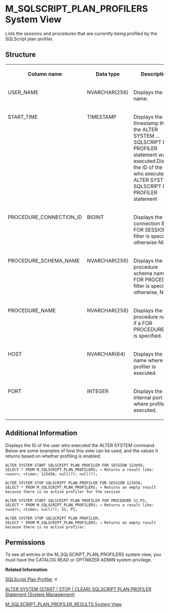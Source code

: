 <!-- loiof63fd16eabb34471b4df2fd91290e31b -->

# M\_SQLSCRIPT\_PLAN\_PROFILERS System View

Lists the sessions and procedures that are currently being profiled by the SQLScript plan profiler.



<a name="loiof63fd16eabb34471b4df2fd91290e31b___q_u_e_r_y__p_l_a_n_s_1struct_QUERY_PLANS"/>

## Structure


<table>
<tr>
<th valign="top">

Column name

</th>
<th valign="top">

Data type

</th>
<th valign="top">

Description

</th>
</tr>
<tr>
<td valign="top">

USER\_NAME

</td>
<td valign="top">

NVARCHAR\(256\)

</td>
<td valign="top">

Displays the user name.

</td>
</tr>
<tr>
<td valign="top">

START\_TIME

</td>
<td valign="top">

TIMESTAMP

</td>
<td valign="top">

Displays the timestamp that the ALTER SYSTEM ... SQLSCRIPT PLAN PROFILER statement was executed.Displays the ID of the user who executed the ALTER SYSTEM ... SQLSCRIPT PLAN PROFILER statement

</td>
</tr>
<tr>
<td valign="top">

PROCEDURE\_CONNECTION\_ID

</td>
<td valign="top">

BIGINT

</td>
<td valign="top">

Displays the connection ID if a FOR SESSION filter is specified, otherwise NULL.

</td>
</tr>
<tr>
<td valign="top">

PROCEDURE\_SCHEMA\_NAME

</td>
<td valign="top">

NVARCHAR\(256\)

</td>
<td valign="top">

Displays the procedure schema name if a FOR PROCEDURE filter is specified, otherwise, NULL.

</td>
</tr>
<tr>
<td valign="top">

PROCEDURE\_NAME

</td>
<td valign="top">

NVARCHAR\(256\)

</td>
<td valign="top">

Displays the procedure name if a FOR PROCEDURE filter is specified.

</td>
</tr>
<tr>
<td valign="top">

HOST

</td>
<td valign="top">

NVARCHAR\(64\)

</td>
<td valign="top">

Displays the host name where profiler is executed.

</td>
</tr>
<tr>
<td valign="top">

PORT

</td>
<td valign="top">

INTEGER

</td>
<td valign="top">

Displays the internal port where profiler is executed.

</td>
</tr>
</table>



<a name="loiof63fd16eabb34471b4df2fd91290e31b__section_l4b_wp5_ncb"/>

## Additional Information

Displays the ID of the user who executed the ALTER SYSTEM command. Below are some examples of how this view can be used, and the values it returns based on whether profiling is enabled:

```
ALTER SYSTEM START SQLSCRIPT PLAN PROFILER FOR SESSION 123456;
SELECT * FROM M_SQLSCRIPT_PLAN_PROFILERS; → Returns a result like: <user>; <time>; 123456; null(?); null(?);

ALTER SYSTEM STOP SQLSCRIPT PLAN PROFILER FOR SESSION 123456;
SELECT * FROM M_SQLSCRIPT_PLAN_PROFILERS; → Returns an empty result because there is no active profiler for the session

ALTER SYSTEM START SQLSCRIPT PLAN PROFILER FOR PROCEDURE S1.P1;
SELECT * FROM M_SQLSCRIPT_PLAN_PROFILERS; → Returns a result like: <user>; <time>; null(?); S1; P1;

ALTER SYSTEM STOP SQLSCRIPT PLAN PROFILER;
SELECT * FROM M_SQLSCRIPT_PLAN_PROFILERS; → Returns an empty result because there is no active profiler.
```



<a name="loiof63fd16eabb34471b4df2fd91290e31b__section_bbs_ppd_tfb"/>

## Permissions

To see all entries in the M\_SQLSCRIPT\_PLAN\_PROFILERS system view, you must have the CATALOG READ or OPTIMIZER ADMIN system privilege.

**Related Information**  


[SQLScript Plan Profiler](https://help.sap.com/viewer/d1cb63c8dd8e4c35a0f18aef632687f0/2023_4_QRC/en-US/ba8396bcc4344c5988fb78749a6d02c2.html "") :arrow_upper_right:

[ALTER SYSTEM \{START | STOP | CLEAR\} SQLSCRIPT PLAN PROFILER Statement \(System Management\)](../../010-SQL-Reference/012-SQL-Statements/alter-system-start-stop-clear-sqlscript-plan-profiler-statement-system-manag-f518753.md "Starts, stops, and clears the SQLScript Plan Profiling feature.")

[M\_SQLSCRIPT\_PLAN\_PROFILER\_RESULTS System View](m-sqlscript-plan-profiler-results-system-view-3f527e6.md "Stores the results generated by the SQLScript plan profiler.")

